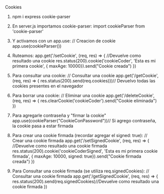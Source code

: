 Cookies

1) npm i express cookie-parser

2) En server.js importamos cookie-parser:
    import cookieParser from 'cookie-parser'

3) Y activamos con un app.use:
    // Creacion de cookie
    app.use(cookieParser())

4) Ruteamos:
    app.get('/setCookie', (req, res) => {
    //Devuelve como resultado una cookie
res.status(200).cookie('cookieCoder', 'Esta es mi primera cookie', { maxAge: 10000}).send("Cookie creada")
})

5) Para consultar una cookie:
    // Consultar una cookie
app.get('/getCookie', (req, res) => {
res.status(200).send(req.cookies)})// Devuelvo todas las cookies presentes en el navegador

6) Para borrar una cookie:
    // Eliminar una cookie
app.get('/deleteCookie', (req, res) => {
    res.clearCookie('cookieCoder').send("Cookie eliminada")
})

7) Para agregarle contraseña y "firmar la cookie"
    app.use(cookieParser("CookieConPassword"))// Si agrego contraseña, la cookie pasa a estar firmada

8) Para crear una cookie firmada (recordar agregar el signed: true):
    // Crear una cookie firmada
app.get('/setSignedCookie', (req, res) => {
    //Devuelve como resultado una cookie firmada
res.status(200).cookie('cookieCoderSigned', 'Esta es mi primera cookie firmada', { maxAge: 10000, signed: true}).send("Cookie firmada creada")
})

9) Para Consultar una cookie firmada (se utiliza req.signedCookies):
    // Consultar una cookie firmada
app.get('/getSignedCookie', (req, res) => {
    res.status(200).send(req.signedCookies)//Devuelve como resultado una cookie firmada
})